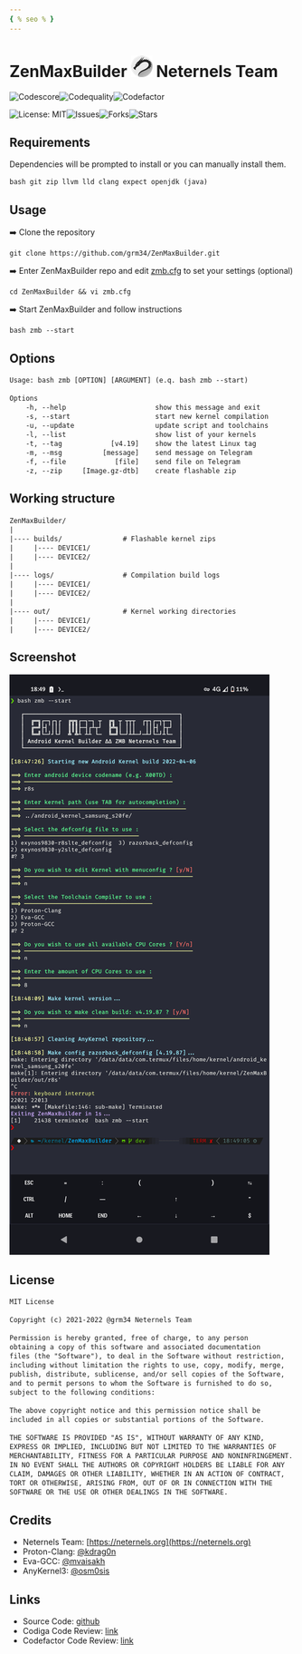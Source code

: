 ```yaml
---
{ % seo % }
---
```


# ZenMaxBuilder ![logo](assets/images/kali.png) Neternels Team

<img src="https://api.codiga.io/project/23638/score/svg" alt="Codescore"><img src="https://api.codiga.io/project/23638/status/svg" alt="Codequality"><img src="https://www.codefactor.io/repository/github/grm34/zenmaxbuilder/badge" alt="Codefactor">

<img src="https://img.shields.io/badge/license-MIT-blue.svg?logo=keepassxc" alt="License: MIT"><img src="https://img.shields.io/github/issues/grm34/ZenMaxBuilder.svg?logo=git" alt="Issues"><img src="https://img.shields.io/github/forks/grm34/ZenMaxBuilder.svg?logo=github" alt="Forks"><img src="https://img.shields.io/github/stars/grm34/ZenMaxBuilder.svg?logo=github-sponsors" alt="Stars">

## Requirements

Dependencies will be prompted to install or you can manually install them.

    bash git zip llvm lld clang expect openjdk (java)

## Usage

➡️ Clone the repository

    git clone https://github.com/grm34/ZenMaxBuilder.git

➡️ Enter ZenMaxBuilder repo and edit [zmb.cfg](https://github.com/grm34/ZenMaxBuilder/blob/zmb/zmb.cfg)
to set your settings (optional)

    cd ZenMaxBuilder && vi zmb.cfg

➡️ Start ZenMaxBuilder and follow instructions

    bash zmb --start

## Options

    Usage: bash zmb [OPTION] [ARGUMENT] (e.q. bash zmb --start)

    Options
        -h, --help                      show this message and exit
        -s, --start                     start new kernel compilation
        -u, --update                    update script and toolchains
        -l, --list                      show list of your kernels
        -t, --tag            [v4.19]    show the latest Linux tag
        -m, --msg          [message]    send message on Telegram
        -f, --file            [file]    send file on Telegram
        -z, --zip     [Image.gz-dtb]    create flashable zip

## Working structure

    ZenMaxBuilder/
    |
    |---- builds/               # Flashable kernel zips
    |     |---- DEVICE1/
    |     |---- DEVICE2/
    |
    |---- logs/                 # Compilation build logs
    |     |---- DEVICE1/
    |     |---- DEVICE2/
    |
    |---- out/                  # Kernel working directories
    |     |---- DEVICE1/
    |     |---- DEVICE2/

## Screenshot

![screenshot](assets/images/screenshot.png)

## License

    MIT License

    Copyright (c) 2021-2022 @grm34 Neternels Team

    Permission is hereby granted, free of charge, to any person
    obtaining a copy of this software and associated documentation
    files (the "Software"), to deal in the Software without restriction,
    including without limitation the rights to use, copy, modify, merge,
    publish, distribute, sublicense, and/or sell copies of the Software,
    and to permit persons to whom the Software is furnished to do so,
    subject to the following conditions:

    The above copyright notice and this permission notice shall be
    included in all copies or substantial portions of the Software.

    THE SOFTWARE IS PROVIDED "AS IS", WITHOUT WARRANTY OF ANY KIND,
    EXPRESS OR IMPLIED, INCLUDING BUT NOT LIMITED TO THE WARRANTIES OF
    MERCHANTABILITY, FITNESS FOR A PARTICULAR PURPOSE AND NONINFRINGEMENT.
    IN NO EVENT SHALL THE AUTHORS OR COPYRIGHT HOLDERS BE LIABLE FOR ANY
    CLAIM, DAMAGES OR OTHER LIABILITY, WHETHER IN AN ACTION OF CONTRACT,
    TORT OR OTHERWISE, ARISING FROM, OUT OF OR IN CONNECTION WITH THE
    SOFTWARE OR THE USE OR OTHER DEALINGS IN THE SOFTWARE.

## Credits

- Neternels Team: [https://neternels.org](https://neternels.org)
- Proton-Clang: [@kdrag0n](https://github.com/kdrag0n)
- Eva-GCC: [@mvaisakh](https://github.com/mvaisakh)
- AnyKernel3: [@osm0sis](https://github.com/osm0sis)

## Links

- Source Code: [github](https://github.com/grm34/ZenMaxBuilder)
- Codiga Code Review:
  [link](https://app.codiga.io/public/project/23638/ZenMaxBuilder/dashboard)
- Codefactor Code Review:
  [link](https://www.codefactor.io/repository/github/grm34/zenmaxbuilder)
